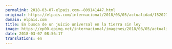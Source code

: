```yaml
---
permalink: 2018-03-07-elpais.com--809141447.html
original: https://elpais.com/internacional/2018/03/05/actualidad/1520275608_183770.html#?ref=rss&format=simple&link=link
domain: elpais.com
title: En busca de un juicio universal en la tierra sin ley
image: https://ep00.epimg.net/internacional/imagenes/2018/03/05/actualidad/1520275608_183770_1520339596_rrss_normal.jpg
date: 2018-03-07 08:56:17
translations: en
---
```


